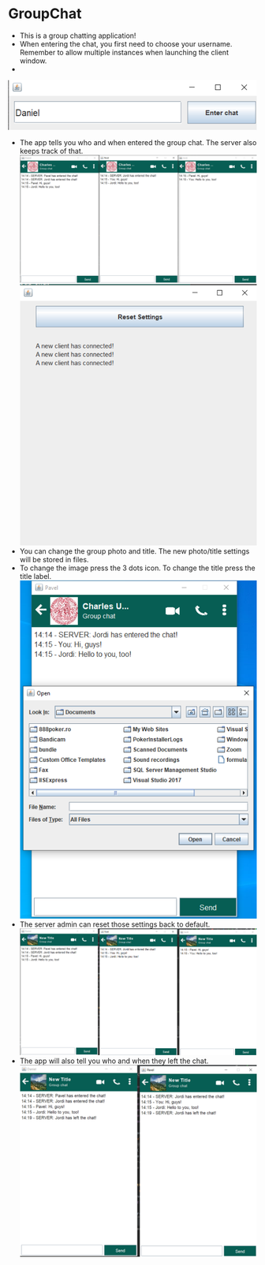 # GroupChat

* This is a group chatting application!
* When entering the chat, you first need to choose your username. Remember to allow multiple instances when launching the client window.
* 
 ![alt text](https://github.com/teomdn01/GroupChat/blob/master/readme-images/1.png?raw=true)

* The app tells you who and when entered the group chat. The server also keeps track of that.
![alt text](https://github.com/teomdn01/GroupChat/blob/master/readme-images/2.png?raw=true) ![alt text](https://github.com/teomdn01/GroupChat/blob/master/readme-images/6.png?raw=true)
* You can change the group photo and title. The new photo/title settings will be stored in files. 
* To change the image press the 3 dots icon. To change the title press the title label.
![alt text](https://github.com/teomdn01/GroupChat/blob/master/readme-images/3.png?raw=true)
* The server admin can reset those settings back to default.
![alt text](https://github.com/teomdn01/GroupChat/blob/master/readme-images/4.png?raw=true)
* The app will also tell you who and when they left the chat.
![alt text](https://github.com/teomdn01/GroupChat/blob/master/readme-images/5.png?raw=true)
